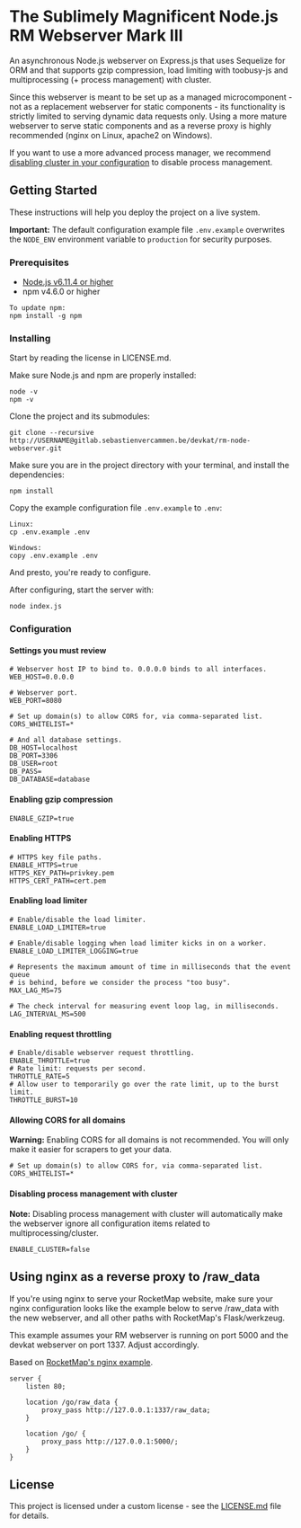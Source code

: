 # The Sublimely Magnificent Node.js RM Webserver Mark III

An asynchronous Node.js webserver on Express.js that uses Sequelize for ORM and that supports gzip compression, load limiting with toobusy-js and multiprocessing (+ process management) with cluster.

Since this webserver is meant to be set up as a managed microcomponent - not as a replacement webserver for static components - its functionality is strictly limited to serving dynamic data requests only. Using a more mature webserver to serve static components and as a reverse proxy is highly recommended (nginx on Linux, apache2 on Windows).

If you want to use a more advanced process manager, we recommend [disabling cluster in your configuration](#disabling-process-management-with-cluster) to disable process management.

## Getting Started

These instructions will help you deploy the project on a live system.

**Important:** The default configuration example file `.env.example` overwrites the `NODE_ENV` environment variable to `production` for security purposes.

### Prerequisites

- [Node.js v6.11.4 or higher](https://nodejs.org/en/)
- npm v4.6.0 or higher

```
To update npm:
npm install -g npm
```

### Installing

Start by reading the license in LICENSE.md.

Make sure Node.js and npm are properly installed:

```
node -v
npm -v
```

Clone the project and its submodules:

```
git clone --recursive http://USERNAME@gitlab.sebastienvercammen.be/devkat/rm-node-webserver.git
```

Make sure you are in the project directory with your terminal, and install the dependencies:

```
npm install
```

Copy the example configuration file `.env.example` to `.env`:

```
Linux:
cp .env.example .env

Windows:
copy .env.example .env
```

And presto, you're ready to configure.

After configuring, start the server with:

```
node index.js
```

### Configuration

#### Settings you must review

```
# Webserver host IP to bind to. 0.0.0.0 binds to all interfaces.
WEB_HOST=0.0.0.0

# Webserver port.
WEB_PORT=8080

# Set up domain(s) to allow CORS for, via comma-separated list.
CORS_WHITELIST=*

# And all database settings.
DB_HOST=localhost
DB_PORT=3306
DB_USER=root
DB_PASS=
DB_DATABASE=database
```

#### Enabling gzip compression

```
ENABLE_GZIP=true
```

#### Enabling HTTPS

```
# HTTPS key file paths.
ENABLE_HTTPS=true
HTTPS_KEY_PATH=privkey.pem
HTTPS_CERT_PATH=cert.pem
```

#### Enabling load limiter

```
# Enable/disable the load limiter.
ENABLE_LOAD_LIMITER=true

# Enable/disable logging when load limiter kicks in on a worker.
ENABLE_LOAD_LIMITER_LOGGING=true

# Represents the maximum amount of time in milliseconds that the event queue
# is behind, before we consider the process "too busy".
MAX_LAG_MS=75

# The check interval for measuring event loop lag, in milliseconds.
LAG_INTERVAL_MS=500
```

#### Enabling request throttling

```
# Enable/disable webserver request throttling.
ENABLE_THROTTLE=true
# Rate limit: requests per second.
THROTTLE_RATE=5
# Allow user to temporarily go over the rate limit, up to the burst limit.
THROTTLE_BURST=10
```

#### Allowing CORS for all domains

**Warning:** Enabling CORS for all domains is not recommended. You will only make it easier for scrapers to get your data.

```
# Set up domain(s) to allow CORS for, via comma-separated list.
CORS_WHITELIST=*
```

#### Disabling process management with cluster

**Note:** Disabling process management with cluster will automatically make the webserver ignore all configuration items related to multiprocessing/cluster.

```
ENABLE_CLUSTER=false
```

## Using nginx as a reverse proxy to /raw_data

If you're using nginx to serve your RocketMap website, make sure your nginx configuration looks like the example below to serve /raw_data with the new webserver, and all other paths with RocketMap's Flask/werkzeug.

This example assumes your RM webserver is running on port 5000 and the devkat webserver on port 1337. Adjust accordingly.

Based on [RocketMap's nginx example](http://rocketmap.readthedocs.io/en/develop/advanced-install/nginx.html).

```
server {
    listen 80;
    
    location /go/raw_data {
        proxy_pass http://127.0.0.1:1337/raw_data;
    }
    
    location /go/ {
        proxy_pass http://127.0.0.1:5000/;
    }
}
```

## License

This project is licensed under a custom license - see the [LICENSE.md](LICENSE.md) file for details.
